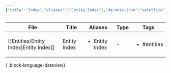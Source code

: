 ```yaml
---
{"title":"Index","aliases":["Entity Index"],"dg-note-icon":"satellite","dg-publish":true,"dg-pinned":true,"garden-index":true,"dg-hide-in-graph":true,"tags":["entities"],"updated":"2025-03-31","created":"2025-03-31T22:35:25","permalink":"/entities/entity-index/","hideInGraph":true,"pinned":true,"dgPassFrontmatter":true,"noteIcon":"satellite"}
---
```


| File                                       | Title        | Aliases                        | Type | Tags                        |
| ------------------------------------------ | ------------ | ------------------------------ | ---- | --------------------------- |
| [[Entities/Entity Index\|Entity Index]] | Entity Index | <ul><li>Entity Index</li></ul> | \-   | <ul><li>#entities</li></ul> |

{ .block-language-dataview}
